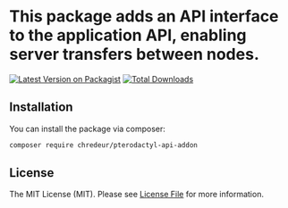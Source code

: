 # This package adds an API interface to the application API, enabling server transfers between nodes.

[![Latest Version on Packagist](https://img.shields.io/packagist/v/rene-roscher/pterodactyl-api-addon.svg?style=flat-square)](https://packagist.org/packages/pterodactylapiaddon/pterodactyl-api-addon)
[![Total Downloads](https://img.shields.io/packagist/dt/rene-roscher/pterodactyl-api-addon.svg?style=flat-square)](https://packagist.org/packages/pterodactylapiaddon/pterodactyl-api-addon)

## Installation

You can install the package via composer:

```bash
composer require chredeur/pterodactyl-api-addon
```

## License

The MIT License (MIT). Please see [License File](LICENSE.md) for more information.

